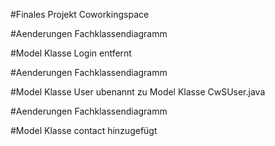 #Finales Projekt Coworkingspace

#Aenderungen Fachklassendiagramm

#Model Klasse Login entfernt

#Aenderungen Fachklassendiagramm

#Model Klasse User ubenannt zu Model Klasse CwSUser.java

#Aenderungen Fachklassendiagramm

#Model Klasse contact hinzugefügt

